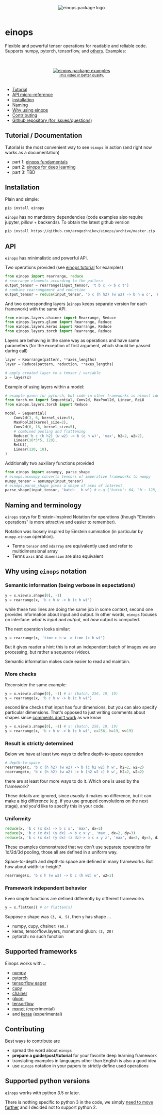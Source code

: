 <div align="center">
  <img src="http://arogozhnikov.github.io/images/einops/einops_logo_350x350.png" 
  alt="einops package logo" />
  <br><br>
</div>

# einops

Flexible and powerful tensor operations for readable and reliable code. 
Supports numpy, pytorch, tensorflow, and [others](#supported-frameworks).
Examples: 

<a href='http://arogozhnikov.github.io/images/einops/einops_video.mp4' >
<div align="center">
  <br><br>
  <img src="http://arogozhnikov.github.io/images/einops/einops_video.gif" alt="einops package examples" />
  <br>
  <small><a href='http://arogozhnikov.github.io/images/einops/einops_video.mp4'>This video in better quality.</a></small>
  <br><br>
</div>
</a>

- [Tutorial](#Tutorial--Documentation) 
- [API micro-reference](#API)
- [Installation](#Installation)
- [Naming](#Naming-and-terminology)
- [Why using einops](#Why-using-einops-notation)
- [Contributing](#Contributing)
- [Github repository (for issues/questions)](https://github.com/arogozhnikov/einops)


## Tutorial / Documentation 

Tutorial is the most convenient way to see `einops` in action (and right now works as a documentation)

- part 1: [einops fundamentals](https://github.com/arogozhnikov/einops/blob/master/docs/1-einops-basics.ipynb) 
- part 2: [einops for deep learning](https://github.com/arogozhnikov/einops/blob/master/docs/2-einops-for-deep-learning.ipynb)
- part 3: TBD  

## Installation

Plain and simple:
```bash
pip install einops
```

`einops` has no mandatory dependencies (code examples also require jupyter, pillow + backends). 
To obtain the latest github version 

```bash
pip install https://github.com/arogozhnikov/einops/archive/master.zip
```

## API 

`einops` has minimalistic and powerful API.

Two operations provided (see [einops tutorial](https://github.com/arogozhnikov/einops/blob/master/docs/) for examples)
```python
from einops import rearrange, reduce
# rearrange elements according to the pattern
output_tensor = rearrange(input_tensor, 't b c -> b c t')
# combine rearrangement and reduction
output_tensor = reduce(input_tensor, 'b c (h h2) (w w2) -> b h w c', 'mean', h2=2, w2=2)
```
And two corresponding layers (`einops` keeps separate version for each framework) with the same API.

```python
from einops.layers.chainer import Rearrange, Reduce
from einops.layers.gluon import Rearrange, Reduce
from einops.layers.keras import Rearrange, Reduce
from einops.layers.torch import Rearrange, Reduce
```

Layers are behaving in the same way as operations and have same parameters 
(for the exception of first argument, which should be passed during call)

```python
layer = Rearrange(pattern, **axes_lengths)
layer = Reduce(pattern, reduction, **axes_lengths)

# apply created layer to a tensor / variable
x = layer(x)
```

Example of using layers within a model:
```python
# example given for pytorch, but code in other frameworks is almost identical  
from torch.nn import Sequential, Conv2d, MaxPool2d, Linear, ReLU
from einops.layers.torch import Reduce

model = Sequential(
    Conv2d(3, 6, kernel_size=5),
    MaxPool2d(kernel_size=2),
    Conv2d(6, 16, kernel_size=5),
    # combined pooling and flattening
    Reduce('b c (h h2) (w w2) -> b (c h w)', 'max', h2=2, w2=2), 
    Linear(16*5*5, 120), 
    ReLU(),
    Linear(120, 10), 
)
```

Additionally two auxiliary functions provided
```python
from einops import asnumpy, parse_shape
# einops.asnumpy converts tensors of imperative frameworks to numpy
numpy_tensor = asnumpy(input_tensor)
# einops.parse_shape gives a shape of axes of interest 
parse_shape(input_tensor, 'batch _ h w') # e.g {'batch': 64, 'h': 128, 'w': 160}
```

## Naming and terminology

`einops` stays for Einstein-Inspired Notation for operations 
(though "Einstein operations" is more attractive and easier to remember).

Notation was loosely inspired by Einstein summation (in particular by `numpy.einsum` operation).

- Terms `tensor` and `ndarray` are equivalently used and refer to multidimensional array 
- Terms `axis` and `dimension` are also equivalent


## Why using `einops` notation


### Semantic information (being verbose in expectations)

```python
y = x.view(x.shape[0], -1)
y = rearrange(x, 'b c h w -> b (c h w)')
```
while these two lines are doing the same job in some context,
second one provides information about input and output.
In other words, `einops` focuses on interface: *what is input and output*, not *how* output is computed.

The next operation looks similar:
```python
y = rearrange(x, 'time c h w -> time (c h w)')
```
But it gives reader a hint: 
this is not an independent batch of images we are processing, 
but rather a sequence (video). 

Semantic information makes code easier to read and maintain. 

### More checks

Reconsider the same example:
```python
y = x.view(x.shape[0], -1) # x: (batch, 256, 19, 19)
y = rearrange(x, 'b c h w -> b (c h w)')
```
second line checks that input has four dimensions, 
but you can also specify particular dimensions. 
That's opposed to just writing comments about shapes since 
[comments don't work](https://medium.freecodecamp.org/code-comments-the-good-the-bad-and-the-ugly-be9cc65fbf83)
as we know   
```python
y = x.view(x.shape[0], -1) # x: (batch, 256, 19, 19)
y = rearrange(x, 'b c h w -> b (c h w)', c=256, h=19, w=19)
```

### Result is strictly determined

Below we have at least two ways to define depth-to-space operation
```python
# depth-to-space
rearrange(x, 'b c (h h2) (w w2) -> b (c h2 w2) h w', h2=2, w2=2)
rearrange(x, 'b c (h h2) (w w2) -> b (h2 w2 c) h w', h2=2, w2=2)
```
there are at least four more ways to do it. Which one is used by the framework?

These details are ignored, since *usually* it makes no difference, 
but it can make a big difference (e.g. if you use grouped convolutions on the next stage), 
and you'd like to specify this in your code.

<!-- TODO add example with 1d elements? -->

### Uniformity

```python
reduce(x, 'b c (x dx) -> b c x', 'max', dx=2)
reduce(x, 'b c (x dx) (y dx) -> b c x y', 'max', dx=2, dy=3)
reduce(x, 'b c (x dx) (y dx) (z dz)-> b c x y z', 'max', dx=2, dy=3, dz=4)
```
These examples demonstrated that we don't use separate operations for 1d/2d/3d pooling, 
those all are defined in a uniform way. 

Space-to-depth and depth-to space are defined in many frameworks. But how about width-to-height?
```python
rearrange(x, 'b c h (w w2) -> b c (h w2) w', w2=2)
```

### Framework independent behavior

Even simple functions are defined differently by different frameworks

```python
y = x.flatten() # or flatten(x)
```

Suppose `x` shape was `(3, 4, 5)`, then `y` has shape ...
- numpy, cupy, chainer: `(60,)`
- keras, tensorflow.layers, mxnet and gluon: `(3, 20)`
- pytorch: no such function


## Supported frameworks

Einops works with ...

- [numpy](http://www.numpy.org/)
- [pytorch](https://pytorch.org/)
- [tensorflow eager](https://www.tensorflow.org/guide/eager)
- [cupy](https://cupy.chainer.org/)
- [chainer](https://chainer.org/)
- [gluon](https://mxnet.apache.org/)
- [tensorflow](https://www.tensorflow.org/)
- [mxnet](https://gluon.mxnet.io/) (experimental)
- and [keras](https://keras.io/) (experimental)

## Contributing 

Best ways to contribute are

- spread the word about `einops`
- **prepare a guide/post/tutorial** for your favorite deep learning framework
- translating examples in languages other than English is also a good idea 
- use `einops` notation in your papers to strictly define used operations

## Supported python versions

`einops` works with python 3.5 or later. 

There is nothing specific to python 3 in the code, 
we simply [need to move further](http://github.com/arogozhnikov/python3_with_pleasure) 
and I decided not to support python 2.
